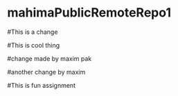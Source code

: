 # mahimaPublicRemoteRepo1

#This is a change

#This is cool thing

#change made by maxim pak

#another change by maxim

#This is fun assignment
